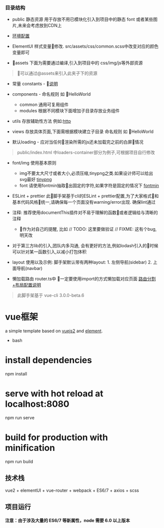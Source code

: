 
### 目录结构

- public 静态资源 用于存放不用已模块化引入到项目中的静态 font 或者某些图片,未来会考虑放到CDN上

-  [环境配置](http://conf.kaomanfen.com/pages/viewpage.action?pageId=1179881)

- ElementUI 样式变量修改. src/assets/css/common.scss中改变对应的颜色变量即可

- assets 下面为需要通过编译,引入到项目中的 css/img/js等外部资源
>可以通过@assets来引入此夹子下的资源


- 常量 constants - [说明](http://conf.kaomanfen.com/pages/viewpage.action?pageId=1179883)

- components - 命名规则 如 HelloWorld
    - common 通用可复用组件
    - modules 根据不同模块下面增加子目录存放业务组件

- utils 存放辅助性方法 例如:[http](http://conf.kaomanfen.com/pages/viewpage.action?pageId=1179861)

- views 存放具体页面,下面需根据模块建立子目录 命名规则 如 HelloWorld


- 默认loading - 应对当任何渲染所需的js还未加载完之前的白屏情况
>public/index.html 中loaders-container部分为例子,可根据项目自行修改

- font/img 使用基本原则
    - img不要太大尺寸或者大小,必须压缩,tinypng之类.如果设计师可以给出svg最好 [tinypng](https://tinypng.com/)
    - font 请使用fontmin抽取出固定的字符,如果字符是固定的情况下 [fontmin]((http://conf.kaomanfen.com/pages/viewpage.action?pageId=1179833))

- ESLint + prettier 此脚手架基于cli的ESLint + prettier配置,为了大家格式和基本代码风格统一,请确保每一个页面没有warning/error出现. 确保lint通过

- 注释: 推荐使用documentThis插件对不易于理解的函数或者逻辑给与清晰的注释
    - 作为对自己的提醒, 比如 // TODO: 这里要做验证  // FIXME: 这有个bug,明天改

- 对于第三方lib的引入,团队内多沟通, 会有更好的方法,例如lodash引入的时候可以针对某一函数引入,以减小打包体积

- layout 使用以及示例:
脚手架默认带有两种layout: 1. 左侧导航(sidebar) 2. 上面导航(navbar)
- 懒加载路由 router.ts中 一定要使用import的方式懒加载对应页面
[路由分割+布局配置说明](http://conf.kaomanfen.com/pages/viewpage.action?pageId=1179879)

>此脚手架基于 vue-cli 3.0.0-beta.6

# vue框架
a simple template based on [vuejs2](http://vuejs.org/) and [element](http://element.eleme.io/#/).

- bash
# install dependencies
  npm install

# serve with hot reload at localhost:8080
  npm run serve

# build for production with minification
  npm run build

## 技术栈

vue2 + elementUI + vue-router + webpack + ES6/7 + axios + scss

## 项目运行

#### 注意：由于涉及大量的 ES6/7 等新属性，node 需要 6.0 以上版本
